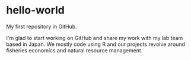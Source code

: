 # hello-world

My first repository in GitHub.

I'm glad to start working on GitHub and share my work with my lab team based in Japan.
We mostly code using R and our projects revolve around fisheries economics and natural resource management.
